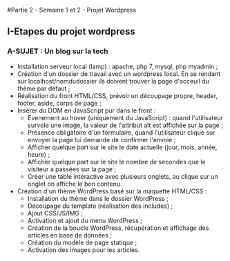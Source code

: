 #Partie 2 - Semaine 1 et 2 - Projet Wordpress

## I-Etapes du projet wordpress

### A-SUJET : Un blog sur la tech

* Installation serveur local (lamp) : apache, php 7, mysql, php myadmin ;
* Création d'un dossier de travail avec un wordpress local. En se rendant sur localhost/nomdudossier ils doivent trouver la page d'acceuil du thème par défaut ;
* Réalisation du front HTML/CSS, prévoir un découpage propre, header, footer, aside, corps de page ;
* Insérer du DOM en JavaScript pur dans le front :
  * Evenement au hover (uniquement du JavaScript) : quand l'utilisateur survole une image, la valeur de l'attribut alt est affichée sur la page ;
  * Présence obligatoire d'un formulaire, quand l'utilisateur clique sur envoyer la page lui demande de confirmer l'envoie ;
  * Afficher quelque part sur le site le date actuelle (jour, mois, année, heure) ;
  * Afficher quelque part sur le site le nombre de secondes que le visiteur a passées sur la page ;
  * Créer une table intéractive avec plusieurs onglets, au clique sur un onglet on affiche le bon contenu.
* Création d'un thème WordPress basé sur la maquette HTML/CSS :
  * Installation du thème dans le dossier WordPress ;
  * Découpage du template (réalisation des includes) ;
  * Ajout CSS/JS/IMG ;
  * Activation et ajout du menu WordPress ;
  * Création de la boucle WordPress, récupération et affichage des articles en base de données ;
  * Création du modèle de page statique ;
  * Activation des images pour les articles.

